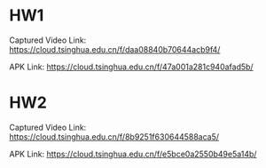 # HW1

Captured Video Link: https://cloud.tsinghua.edu.cn/f/daa08840b70644acb9f4/

APK Link: https://cloud.tsinghua.edu.cn/f/47a001a281c940afad5b/

# HW2

Captured Video Link: https://cloud.tsinghua.edu.cn/f/8b9251f630644588aca5/

APK Link: https://cloud.tsinghua.edu.cn/f/e5bce0a2550b49e5a14b/